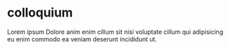 # colloquium
Lorem ipsum Dolore anim enim cillum sit nisi voluptate cillum qui adipisicing eu enim commodo ea veniam deserunt incididunt ut.
